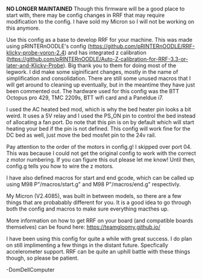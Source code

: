**NO LONGER MAINTAINED**
Though this firmware will be a good place to start with, there may be config changes in RRF that may require modification to the config. I have sold my Micron so I will not be working on this anymore.

Use this config as a base to develop RRF for your machine. This was made using pRINTERnOODLE's config (https://github.com/pRINTERnOODLE/RRF-klicky-probe-voron-2.4) and has integrated z calibration (https://github.com/pRINTERnOODLE/Auto-Z-calibration-for-RRF-3.3-or-later-and-Klicky-Probe). Big thank you to them for doing most of the legwork. I did make some siginificant changes, mostly in the name of simplification and consolidation. There are still some unused macros that I will get around to cleaning up eventually, but in the meantime they have just been commented out. The hardware used for this config was the BTT Octopus pro 429, TMC 2209s, BTT wifi card and a Paneldue i7.

I used the AC heated bed mod, which is why the bed heater pin looks a bit weird. It uses a 5V relay and I used the PS_ON pin to control the bed instead of allocating a fan port. Do note that this pin is on by default which will start heating your bed if the pin is not defined. This config will work fine for the DC bed as well, just move the bed mosfet pin to the 24v rail.

Pay attention to the order of the motors in config.g! I skipped over port 04. This was because I could not get the original config to work with the correct z motor numbering. If you can figure this out please let me know! Until then, config.g tells you how to wire the z motors.

I have also defined macros for start and end gcode, which can be called up using M98 P"/macros/start.g" and M98 P"/macros/end.g" respectivly. 

My Micron (V2.4085), was built in between models, so there are a few things that are probabably different for you. It is a good idea to go through both the config and macros to make sure everything macthes up.

More information on how to get RRF on your board (and compatible boards themselves) can be found here: https://teamgloomy.github.io/

I have been using this config for quite a while with great success. I do plan on still implimenting a few things in the distant future. Specfically accelerometer support. RRF can be quite an uphill battle with these things though, so please be patient. 

-DomDellComputer
